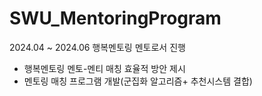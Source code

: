 # SWU_MentoringProgram

2024.04 ~ 2024.06 행복멘토링 멘토로서 진행
- 행복멘토링 멘토-멘티 매칭 효율적 방안 제시
- 멘토링 매칭 프로그램 개발(군집화 알고리즘+ 추천시스템 결합)
